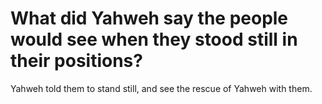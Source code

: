 # What did Yahweh say the people would see when they stood still in their positions?

Yahweh told them to stand still, and see the rescue of Yahweh with them.
